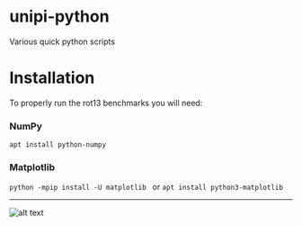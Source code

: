 # unipi-python
Various quick python scripts

# Installation
To properly run the rot13 benchmarks you will need:
### NumPy
```apt install python-numpy```
### Matplotlib
```python -mpip install -U matplotlib ``` or ```apt install python3-matplotlib```

***
![alt text](https://imgur.com/a/7NJaG "Example Run")
